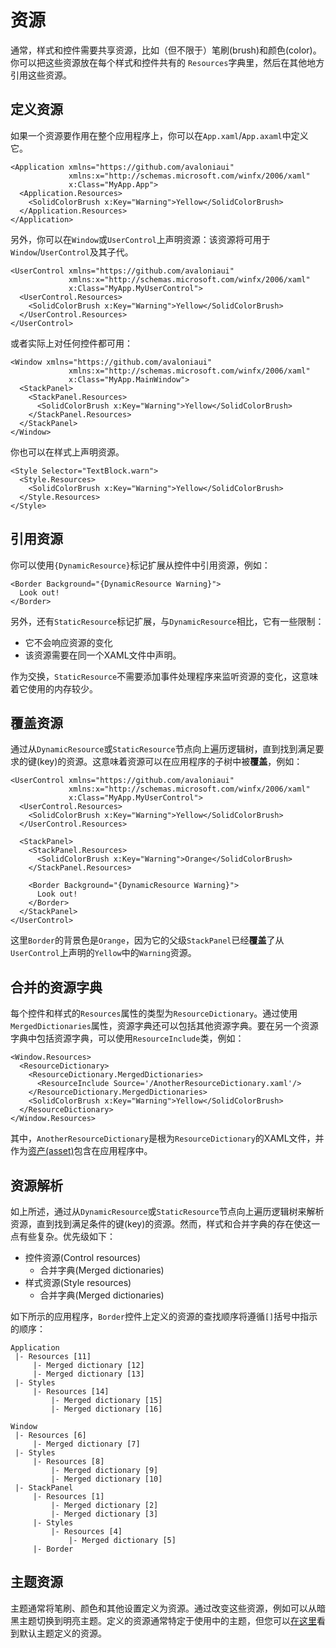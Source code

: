 # 资源

通常，样式和控件需要共享资源，比如（但不限于）笔刷(brush)和颜色(color)。你可以把这些资源放在每个样式和控件共有的 `Resources`字典里，然后在其他地方引用这些资源。

## 定义资源 <a id="declaring-resources"></a>

如果一个资源要作用在整个应用程序上，你可以在`App.xaml`/`App.axaml`中定义它。

```markup
<Application xmlns="https://github.com/avaloniaui"
             xmlns:x="http://schemas.microsoft.com/winfx/2006/xaml"
             x:Class="MyApp.App">
  <Application.Resources>
    <SolidColorBrush x:Key="Warning">Yellow</SolidColorBrush>
  </Application.Resources>
</Application>
```

另外，你可以在`Window`或`UserControl`上声明资源：该资源将可用于`Window`/`UserControl`及其子代。

```markup
<UserControl xmlns="https://github.com/avaloniaui"
             xmlns:x="http://schemas.microsoft.com/winfx/2006/xaml"
             x:Class="MyApp.MyUserControl">
  <UserControl.Resources>
    <SolidColorBrush x:Key="Warning">Yellow</SolidColorBrush>
  </UserControl.Resources>
</UserControl>
```

或者实际上对任何控件都可用：

```markup
<Window xmlns="https://github.com/avaloniaui"
             xmlns:x="http://schemas.microsoft.com/winfx/2006/xaml"
             x:Class="MyApp.MainWindow">
  <StackPanel>
    <StackPanel.Resources>
      <SolidColorBrush x:Key="Warning">Yellow</SolidColorBrush>
    </StackPanel.Resources>
  </StackPanel>
</Window>
```

你也可以在样式上声明资源。

```markup
<Style Selector="TextBlock.warn">
  <Style.Resources>
    <SolidColorBrush x:Key="Warning">Yellow</SolidColorBrush>
  </Style.Resources>
</Style>
```

## 引用资源 <a id="referencing-resources"></a>

你可以使用`{DynamicResource}`标记扩展从控件中引用资源，例如：

```markup
<Border Background="{DynamicResource Warning}">
  Look out!
</Border>
```

另外，还有`StaticResource`标记扩展，与`DynamicResource`相比，它有一些限制：

* 它不会响应资源的变化
* 该资源需要在同一个XAML文件中声明。

作为交换，`StaticResource`不需要添加事件处理程序来监听资源的变化，这意味着它使用的内存较少。

## 覆盖资源 <a id="overriding-resources"></a>

通过从`DynamicResource`或`StaticResource`节点向上遍历逻辑树，直到找到满足要求的键(key)的资源。这意味着资源可以在应用程序的子树中被**覆盖**，例如：

```markup
<UserControl xmlns="https://github.com/avaloniaui"
             xmlns:x="http://schemas.microsoft.com/winfx/2006/xaml"
             x:Class="MyApp.MyUserControl">
  <UserControl.Resources>
    <SolidColorBrush x:Key="Warning">Yellow</SolidColorBrush>
  </UserControl.Resources>

  <StackPanel>
    <StackPanel.Resources>
      <SolidColorBrush x:Key="Warning">Orange</SolidColorBrush>
    </StackPanel.Resources>

    <Border Background="{DynamicResource Warning}">
      Look out!
    </Border>
  </StackPanel>
</UserControl>
```

这里`Border`的背景色是`Orange`，因为它的父级`StackPanel`已经**覆盖**了从`UserControl`上声明的`Yellow`中的`Warning`资源。

## 合并的资源字典 <a id="merged-resource-dictionaries"></a>

每个控件和样式的`Resources`属性的类型为`ResourceDictionary`。通过使用`MergedDictionaries`属性，资源字典还可以包括其他资源字典。要在另一个资源字典中包括资源字典，可以使用`ResourceInclude`类，例如：

```markup
<Window.Resources>
  <ResourceDictionary>
    <ResourceDictionary.MergedDictionaries>
      <ResourceInclude Source='/AnotherResourceDictionary.xaml'/>
    </ResourceDictionary.MergedDictionaries>
    <SolidColorBrush x:Key="Warning">Yellow</SolidColorBrush>
  </ResourceDictionary>
</Window.Resources>
```

其中，`AnotherResourceDictionary`是根为`ResourceDictionary`的XAML文件，并作为[资产(asset)](../getting-started/assets.md)包含在应用程序中。

## 资源解析 <a id="resource-resolution"></a>

如上所述，通过从`DynamicResource`或`StaticResource`节点向上遍历逻辑树来解析资源，直到找到满足条件的键(key)的资源。然而，样式和合并字典的存在使这一点有些复杂。优先级如下：

* 控件资源(Control resources)
  * 合并字典(Merged dictionaries)
* 样式资源(Style resources)
  * 合并字典(Merged dictionaries)

如下所示的应用程序，`Border`控件上定义的资源的查找顺序将遵循`[]`括号中指示的顺序：

```text
Application
 |- Resources [11]
     |- Merged dictionary [12]
     |- Merged dictionary [13]
 |- Styles
     |- Resources [14]
         |- Merged dictionary [15]
         |- Merged dictionary [16]

Window
 |- Resources [6]
     |- Merged dictionary [7]
 |- Styles
     |- Resources [8]
         |- Merged dictionary [9]
         |- Merged dictionary [10]
 |- StackPanel
     |- Resources [1]
         |- Merged dictionary [2]
         |- Merged dictionary [3]
     |- Styles
         |- Resources [4]
             |- Merged dictionary [5]
     |- Border
```

## 主题资源 <a id="theme-resources"></a>

主题通常将笔刷、颜色和其他设置定义为资源。通过改变这些资源，例如可以从暗黑主题切换到明亮主题。定义的资源通常特定于使用中的主题，但您可以[在这里](https://github.com/AvaloniaUI/Avalonia/blob/master/src/Avalonia.Themes.Simple/Accents/Base.xaml)看到默认主题定义的资源。

